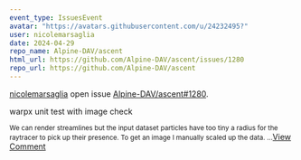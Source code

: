 ```yaml
---
event_type: IssuesEvent
avatar: "https://avatars.githubusercontent.com/u/24232495?"
user: nicolemarsaglia
date: 2024-04-29
repo_name: Alpine-DAV/ascent
html_url: https://github.com/Alpine-DAV/ascent/issues/1280
repo_url: https://github.com/Alpine-DAV/ascent
---
```


<a href='https://github.com/nicolemarsaglia' target='_blank'>nicolemarsaglia</a> open issue <a href='https://github.com/Alpine-DAV/ascent/issues/1280' target='_blank'>Alpine-DAV/ascent#1280</a>.

<p>warpx unit test with image check</p><small>We can render streamlines but the input dataset particles have too tiny a radius for the raytracer to pick up their presence. To get an image I manually scaled up the data. ...</small><a href='https://github.com/Alpine-DAV/ascent/issues/1280' target='_blank'>View Comment</a>